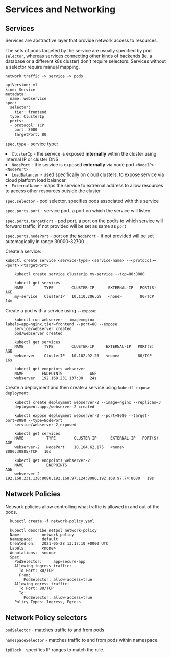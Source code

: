 # Services and Networking

## Services

Services are abstractive layer that provide network access to resources.

The sets of pods targeted by the service are usually specified by pod ```selector```, whereas services connecting other kinds of backends (ie. a database or a different k8s cluster) don't require selectors. Services without a selector require manual mapping.

```network traffic -> service -> pods```


```
apiVersion: v1
kind: Service
metadata:
  name: webservice
spec:
  selector:
    tier: frontend
  type: ClusterIp
  ports:
  - protocol: TCP
    port: 8080
    targetPort: 80
```
```spec.type``` - service type:
    <li>```ClusterIp``` - the service is exposed <strong>internally</strong> within the cluster using internal IP or cluster DNS
    <li>```NodePort``` - the service is exposed <strong>externally</strong> via node port ```<NodeIP>:<NodePort>```
    <li>```LoadBalancer``` - used specifically on cloud clusters, to expose service via cloud platform load balancer
    <li>```ExternalName``` - maps the service to extrernal address to allow resources to access other resources outside the cluster

```spec.selector``` - pod selector, specifies pods associated with this service

```spec.ports.port``` - service port, a port on which the service will listen

```spec.ports.targetPort``` - pod port, a port on the pod/s to which service will forward traffic; if not provided will be set as same as ```port```

```spec.ports.nodePort``` - port on the ```NodePort``` - if not provided will be set automagically in range 30000-32700

Create a service:

```kubectl create service <service-type> <service-name> --<protocol>=<port>:<targetPort>```
```
    kubectl create service clusterip my-service --tcp=80:8080 

    kubectl get services
    NAME         TYPE        CLUSTER-IP      EXTERNAL-IP   PORT(S)   AGE
    my-service   ClusterIP   10.110.206.68   <none>        80/TCP    14m
```

Create a pod with a service using ```--expose```:
```
    kubectl run webserver --image=nginx --labels=app=nginx,tier=frontend --port=80 --expose 
    service/webserver created
    pod/webserver created

    kubectl get services
    NAME         TYPE        CLUSTER-IP     EXTERNAL-IP   PORT(S)   AGE
    webserver    ClusterIP   10.102.92.26   <none>        80/TCP    16s

    kubectl get endpoints webserver
    NAME        ENDPOINTS            AGE
    webserver   192.168.231.137:80   24s
```

Create a deployment and then create a service using ```kubectl expose deployment```:
```
    kubectl create deployment webserver-2 --image=nginx --replicas=3
    deployment.apps/webserver-2 created

    kubectl expose deployment webserver-2 --port=8080 --target-port=8080 --type=NodePort
    service/webserver-2 exposed

    kubectl get services
    NAME          TYPE        CLUSTER-IP      EXTERNAL-IP   PORT(S)          AGE
    webserver-2   NodePort    10.104.62.175   <none>        8080:30885/TCP   10s

    kubectl get endpoints webserver-2
    NAME          ENDPOINTS                                                     AGE
    webserver-2   192.168.231.138:8080,192.168.97.124:8080,192.168.97.74:8080   19s
```

## Network Policies

Network policies allow controlling what traffic is allowed in and out of the pods.

```
  kubectl create -f network-policy.yaml

  kubectl describe netpol network-policy
  Name:         network-policy
  Namespace:    default
  Created on:   2021-05-28 13:17:10 +0000 UTC
  Labels:       <none>
  Annotations:  <none>
  Spec:
    PodSelector:     app=secure-app
    Allowing ingress traffic:
      To Port: 80/TCP
      From:
        PodSelector: allow-access=true
    Allowing egress traffic:
      To Port: 80/TCP
      To:
        PodSelector: allow-access=true
    Policy Types: Ingress, Egress
```

## Network Policy selectors

```podSelector``` - matches traffic to and from pods

```namespaceSelector``` - matches traffic to and from pods within namespace.

```ipBlock``` - specifies IP ranges to match the rule.
